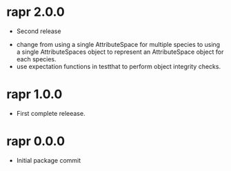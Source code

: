 # rapr 2.0.0

* Second release
+ change from using a single AttributeSpace for multiple species to using a single AttributeSpaces object to represent an AttributeSpace object for each species.
+ use expectation functions in testthat to perform object integrity checks.

# rapr 1.0.0

* First complete releease.

# rapr 0.0.0

* Initial package commit
